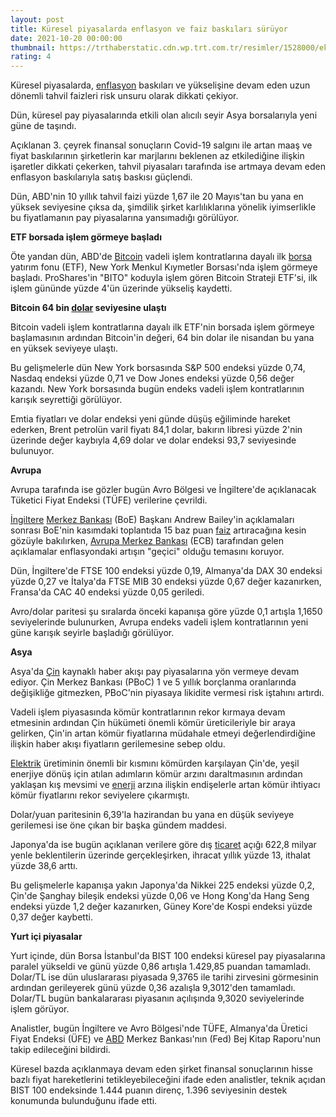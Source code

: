 ```yaml
--- 
layout: post
title: Küresel piyasalarda enflasyon ve faiz baskıları sürüyor
date: 2021-10-20 00:00:00
thumbnail: https://trthaberstatic.cdn.wp.trt.com.tr/resimler/1528000/ekonomi-buyume-grafik-getty-1529868.jpg
rating: 4
---
```

<p>
	Küresel piyasalarda, <a href="https://www.trthaber.com/etiket/enflasyon/" target="_blank">enflasyon</a> baskıları ve yükselişine devam eden uzun dönemli tahvil faizleri risk unsuru olarak dikkati çekiyor.</p>
<p>
	Dün, küresel pay piyasalarında etkili olan alıcılı seyir Asya borsalarıyla yeni güne de taşındı.</p>
<p>
	Açıklanan 3. çeyrek finansal sonuçların Covid-19 salgını ile artan maaş ve fiyat baskılarının şirketlerin kar marjlarını beklenen az etkilediğine ilişkin işaretler dikkati çekerken, tahvil piyasaları tarafında ise artmaya devam eden enflasyon baskılarıyla satış baskısı güçlendi.</p>
<p>
	Dün, ABD'nin 10 yıllık tahvil faizi yüzde 1,67 ile 20 Mayıs'tan bu yana en yüksek seviyesine çıksa da, şimdilik şirket karlılıklarına yönelik iyimserlikle bu fiyatlamanın pay piyasalarına yansımadığı görülüyor.</p>
<p>
	<strong>ETF borsada işlem görmeye başladı</strong></p>
<p>
	Öte yandan dün, ABD'de <a href="https://www.trthaber.com/etiket/bitcoin/" target="_blank">Bitcoin</a> vadeli işlem kontratlarına dayalı ilk <a href="https://www.trthaber.com/etiket/borsa/" target="_blank">borsa</a> yatırım fonu (ETF), New York Menkul Kıymetler Borsası'nda işlem görmeye başladı. ProShares'in "BITO" koduyla işlem gören Bitcoin Strateji ETF'si, ilk işlem gününde yüzde 4'ün üzerinde yükseliş kaydetti.</p>
<p>
	<strong>Bitcoin 64 bin <a href="https://www.trthaber.com/etiket/dolar/" target="_blank">dolar</a> seviyesine ulaştı</strong></p>
<p>
	Bitcoin vadeli işlem kontratlarına dayalı ilk ETF'nin borsada işlem görmeye başlamasının ardından Bitcoin'in değeri, 64 bin dolar ile nisandan bu yana en yüksek seviyeye ulaştı.</p>
<p>
	Bu gelişmelerle dün New York borsasında S&P 500 endeksi yüzde 0,74, Nasdaq endeksi yüzde 0,71 ve Dow Jones endeksi yüzde 0,56 değer kazandı. New York borsasında bugün endeks vadeli işlem kontratlarının karışık seyrettiği görülüyor.</p>
<p>
	Emtia fiyatları ve dolar endeksi yeni günde düşüş eğiliminde hareket ederken, Brent petrolün varil fiyatı 84,1 dolar, bakırın libresi yüzde 2'nin üzerinde değer kaybıyla 4,69 dolar ve dolar endeksi 93,7 seviyesinde bulunuyor.</p>
<p>
	<strong>Avrupa</strong></p>
<p>
	Avrupa tarafında ise gözler bugün Avro Bölgesi ve İngiltere'de açıklanacak Tüketici Fiyat Endeksi (TÜFE) verilerine çevrildi.</p>
<p>
	<a href="https://www.trthaber.com/etiket/ingiltere/" target="_blank">İngiltere</a> <a href="https://www.trthaber.com/etiket/merkez-bankasi/" target="_blank">Merkez Bankası</a> (BoE) Başkanı Andrew Bailey'in açıklamaları sonrası BoE'nin kasımdaki toplantıda 15 baz puan <a href="https://www.trthaber.com/etiket/faiz/" target="_blank">faiz</a> artıracağına kesin gözüyle bakılırken, <a href="https://www.trthaber.com/etiket/avrupa-merkez-bankasi/" target="_blank">Avrupa Merkez Bankası</a> (ECB) tarafından gelen açıklamalar enflasyondaki artışın "geçici" olduğu temasını koruyor.</p>
<p>
	Dün, İngiltere'de FTSE 100 endeksi yüzde 0,19, Almanya'da DAX 30 endeksi yüzde 0,27 ve İtalya'da FTSE MIB 30 endeksi yüzde 0,67 değer kazanırken, Fransa'da CAC 40 endeksi yüzde 0,05 geriledi.</p>
<p>
	Avro/dolar paritesi şu sıralarda önceki kapanışa göre yüzde 0,1 artışla 1,1650 seviyelerinde bulunurken, Avrupa endeks vadeli işlem kontratlarının yeni güne karışık seyirle başladığı görülüyor.</p>
<p>
	<strong>Asya</strong></p>
<p>
	Asya'da <a href="https://www.trthaber.com/etiket/cin/" target="_blank">Çin</a> kaynaklı haber akışı pay piyasalarına yön vermeye devam ediyor. Çin Merkez Bankası (PBoC) 1 ve 5 yıllık borçlanma oranlarında değişikliğe gitmezken, PBoC'nin piyasaya likidite vermesi risk iştahını artırdı.</p>
<p>
	Vadeli işlem piyasasında kömür kontratlarının rekor kırmaya devam etmesinin ardından Çin hükümeti önemli kömür üreticileriyle bir araya gelirken, Çin'in artan kömür fiyatlarına müdahale etmeyi değerlendirdiğine ilişkin haber akışı fiyatların gerilemesine sebep oldu.</p>
<p>
	<a href="https://www.trthaber.com/etiket/elektrik/" target="_blank">Elektrik</a> üretiminin önemli bir kısmını kömürden karşılayan Çin'de, yeşil enerjiye dönüş için atılan adımların kömür arzını daraltmasının ardından yaklaşan kış mevsimi ve <a href="https://www.trthaber.com/etiket/enerji/" target="_blank">enerji</a> arzına ilişkin endişelerle artan kömür ihtiyacı kömür fiyatlarını rekor seviyelere çıkarmıştı.</p>
<p>
	Dolar/yuan paritesinin 6,39'la hazirandan bu yana en düşük seviyeye gerilemesi ise öne çıkan bir başka gündem maddesi.</p>
<p>
	Japonya'da ise bugün açıklanan verilere göre dış <a href="https://www.trthaber.com/etiket/ticaret/" target="_blank">ticaret</a> açığı 622,8 milyar yenle beklentilerin üzerinde gerçekleşirken, ihracat yıllık yüzde 13, ithalat yüzde 38,6 arttı.</p>
<p>
	Bu gelişmelerle kapanışa yakın Japonya'da Nikkei 225 endeksi yüzde 0,2, Çin'de Şanghay bileşik endeksi yüzde 0,06 ve Hong Kong'da Hang Seng endeksi yüzde 1,2 değer kazanırken, Güney Kore'de Kospi endeksi yüzde 0,37 değer kaybetti.</p>
<p>
	<strong>Yurt içi piyasalar</strong></p>
<p>
	Yurt içinde, dün Borsa İstanbul'da BIST 100 endeksi küresel pay piyasalarına paralel yükseldi ve günü yüzde 0,86 artışla 1.429,85 puandan tamamladı. Dolar/TL ise dün uluslararası piyasada 9,3765 ile tarihi zirvesini görmesinin ardından gerileyerek günü yüzde 0,36 azalışla 9,3012'den tamamladı. Dolar/TL bugün bankalararası piyasanın açılışında 9,3020 seviyelerinde işlem görüyor.</p>
<p>
	Analistler, bugün İngiltere ve Avro Bölgesi'nde TÜFE, Almanya'da Üretici Fiyat Endeksi (ÜFE) ve <a href="https://www.trthaber.com/etiket/abd/" target="_blank">ABD</a> Merkez Bankası'nın (Fed) Bej Kitap Raporu'nun takip edileceğini bildirdi.</p>
<p>
	Küresel bazda açıklanmaya devam eden şirket finansal sonuçlarının hisse bazlı fiyat hareketlerini tetikleyebileceğini ifade eden analistler, teknik açıdan BIST 100 endeksinde 1.444 puanın direnç, 1.396 seviyesinin destek konumunda bulunduğunu ifade etti.</p>